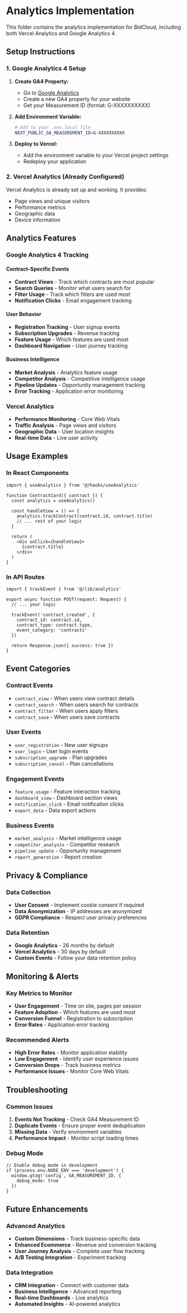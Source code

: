 # Analytics Implementation

This folder contains the analytics implementation for BidCloud, including both Vercel Analytics and Google Analytics 4.

## Setup Instructions

### 1. Google Analytics 4 Setup

1. **Create GA4 Property:**
   - Go to [Google Analytics](https://analytics.google.com/)
   - Create a new GA4 property for your website
   - Get your Measurement ID (format: G-XXXXXXXXXX)

2. **Add Environment Variable:**
   ```bash
   # Add to your .env.local file
   NEXT_PUBLIC_GA_MEASUREMENT_ID=G-XXXXXXXXXX
   ```

3. **Deploy to Vercel:**
   - Add the environment variable to your Vercel project settings
   - Redeploy your application

### 2. Vercel Analytics (Already Configured)

Vercel Analytics is already set up and working. It provides:
- Page views and unique visitors
- Performance metrics
- Geographic data
- Device information

## Analytics Features

### Google Analytics 4 Tracking

#### Contract-Specific Events
- **Contract Views** - Track which contracts are most popular
- **Search Queries** - Monitor what users search for
- **Filter Usage** - Track which filters are used most
- **Notification Clicks** - Email engagement tracking

#### User Behavior
- **Registration Tracking** - User signup events
- **Subscription Upgrades** - Revenue tracking
- **Feature Usage** - Which features are used most
- **Dashboard Navigation** - User journey tracking

#### Business Intelligence
- **Market Analysis** - Analytics feature usage
- **Competitor Analysis** - Competitive intelligence usage
- **Pipeline Updates** - Opportunity management tracking
- **Error Tracking** - Application error monitoring

### Vercel Analytics
- **Performance Monitoring** - Core Web Vitals
- **Traffic Analysis** - Page views and visitors
- **Geographic Data** - User location insights
- **Real-time Data** - Live user activity

## Usage Examples

### In React Components

```tsx
import { useAnalytics } from '@/hooks/useAnalytics'

function ContractCard({ contract }) {
  const analytics = useAnalytics()
  
  const handleView = () => {
    analytics.trackContract(contract.id, contract.title)
    // ... rest of your logic
  }
  
  return (
    <div onClick={handleView}>
      {contract.title}
    </div>
  )
}
```

### In API Routes

```tsx
import { trackEvent } from '@/lib/analytics'

export async function POST(request: Request) {
  // ... your logic
  
  trackEvent('contract_created', {
    contract_id: contract.id,
    contract_type: contract.type,
    event_category: 'contracts'
  })
  
  return Response.json({ success: true })
}
```

## Event Categories

### Contract Events
- `contract_view` - When users view contract details
- `contract_search` - When users search for contracts
- `contract_filter` - When users apply filters
- `contract_save` - When users save contracts

### User Events
- `user_registration` - New user signups
- `user_login` - User login events
- `subscription_upgrade` - Plan upgrades
- `subscription_cancel` - Plan cancellations

### Engagement Events
- `feature_usage` - Feature interaction tracking
- `dashboard_view` - Dashboard section views
- `notification_click` - Email notification clicks
- `export_data` - Data export actions

### Business Events
- `market_analysis` - Market intelligence usage
- `competitor_analysis` - Competitor research
- `pipeline_update` - Opportunity management
- `report_generation` - Report creation

## Privacy & Compliance

### Data Collection
- **User Consent** - Implement cookie consent if required
- **Data Anonymization** - IP addresses are anonymized
- **GDPR Compliance** - Respect user privacy preferences

### Data Retention
- **Google Analytics** - 26 months by default
- **Vercel Analytics** - 30 days by default
- **Custom Events** - Follow your data retention policy

## Monitoring & Alerts

### Key Metrics to Monitor
- **User Engagement** - Time on site, pages per session
- **Feature Adoption** - Which features are used most
- **Conversion Funnel** - Registration to subscription
- **Error Rates** - Application error tracking

### Recommended Alerts
- **High Error Rates** - Monitor application stability
- **Low Engagement** - Identify user experience issues
- **Conversion Drops** - Track business metrics
- **Performance Issues** - Monitor Core Web Vitals

## Troubleshooting

### Common Issues
1. **Events Not Tracking** - Check GA4 Measurement ID
2. **Duplicate Events** - Ensure proper event deduplication
3. **Missing Data** - Verify environment variables
4. **Performance Impact** - Monitor script loading times

### Debug Mode
```tsx
// Enable debug mode in development
if (process.env.NODE_ENV === 'development') {
  window.gtag('config', GA_MEASUREMENT_ID, {
    debug_mode: true
  })
}
```

## Future Enhancements

### Advanced Analytics
- **Custom Dimensions** - Track business-specific data
- **Enhanced Ecommerce** - Revenue and conversion tracking
- **User Journey Analysis** - Complete user flow tracking
- **A/B Testing Integration** - Experiment tracking

### Data Integration
- **CRM Integration** - Connect with customer data
- **Business Intelligence** - Advanced reporting
- **Real-time Dashboards** - Live analytics
- **Automated Insights** - AI-powered analytics
